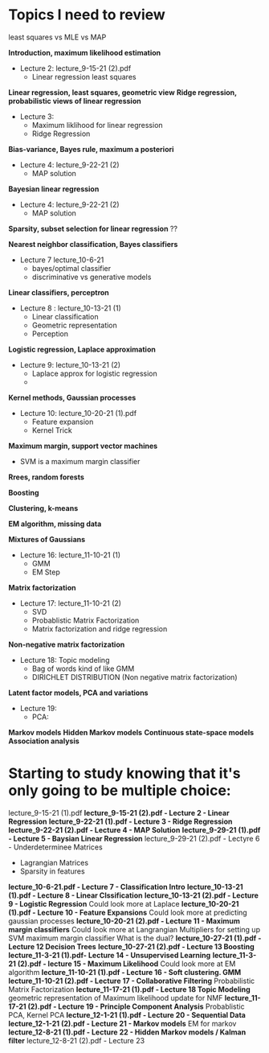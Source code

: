 # Topics I need to review


least squares vs MLE vs MAP


**Introduction, maximum likelihood estimation**

- Lecture 2: lecture_9-15-21 (2).pdf
  - Linear regression least squares


**Linear regression, least squares, geometric view**
**Ridge regression, probabilistic views of linear regression**
- Lecture 3:
  - Maximum liklihood for linear regression
  - Ridge Regression


**Bias-variance, Bayes rule, maximum a posteriori**
- Lecture 4: lecture_9-22-21 (2)
  - MAP solution

**Bayesian linear regression**
- Lecture 4: lecture_9-22-21 (2)
  - MAP solution


**Sparsity, subset selection for linear regression**
??

**Nearest neighbor classification, Bayes classifiers**
- Lecture 7 lecture_10-6-21
  - bayes/optimal classifier
  - discriminative vs generative models

**Linear classifiers, perceptron**
- Lecture 8 : lecture_10-13-21 (1)
  - Linear classification
  - Geometric representation
  - Perception

**Logistic regression, Laplace approximation**
- Lecture 9: lecture_10-13-21 (2)
    - Laplace approx for logistic regression
    - 

**Kernel methods, Gaussian processes**
- Lecture 10: lecture_10-20-21 (1).pdf
  - Feature expansion
  - Kernel Trick


**Maximum margin, support vector machines**
- SVM is a maximum margin classifier

**Rrees, random forests**

**Boosting**

**Clustering, k-means**

**EM algorithm, missing data**

**Mixtures of Gaussians**
- Lecture 16: lecture_11-10-21 (1)
  - GMM
  - EM Step


**Matrix factorization**
- Lecture 17: lecture_11-10-21 (2)
  - SVD
  - Probablistic Matrix Factorization
  - Matrix factorization and ridge regression

**Non-negative matrix factorization**
- Lecture 18: Topic modeling
  - Bag of words kind of like GMM
  - DIRICHLET DISTRIBUTION  (Non negative matrix factorization)

**Latent factor models, PCA and variations**
- Lecture 19:
  - PCA: 

**Markov models**
**Hidden Markov models**
**Continuous state-space models**
**Association analysis**







# Starting to study knowing that it's only going to be multiple choice:

lecture_9-15-21 (1).pdf
**lecture_9-15-21 (2).pdf - Lecture 2 - Linear Regression**
**lecture_9-22-21 (1).pdf - Lecture 3 - Ridge Regression**
**lecture_9-22-21 (2).pdf - Lecture 4 - MAP Solution**
**lecture_9-29-21 (1).pdf - Lecture 5 - Baysian Linear Regression**
lecture_9-29-21 (2).pdf - Lectyre 6 - Underdeterminee Matrices
  - Lagrangian Matrices
  - Sparsity in features

**lecture_10-6-21.pdf - Lecture 7 - Classification Intro**
**lecture_10-13-21 (1).pdf - Lecture 8 - Linear Clssification**
**lecture_10-13-21 (2).pdf - Lecture 9 - Logistic Regression** Could look more at Laplace
**lecture_10-20-21 (1).pdf - Lecture 10 - Feature Expansions** Could look more at predicting gaussian processes
**lecture_10-20-21 (2).pdf - Lecture 11 - Maximum margin classifiers**
    Could look more at Langrangian Multipliers for setting up SVM maximum margin classifier
    What is the dual?
**lecture_10-27-21 (1).pdf - Lecture 12 Decision Trees**
**lecture_10-27-21 (2).pdf - Lecture 13 Boosting**
**lecture_11-3-21 (1).pdf- Lecture 14 - Unsupervised Learning**
**lecture_11-3-21 (2).pdf  - lecture 15 - Maximum Likelihood** Could look more at EM algorithm
**lecture_11-10-21 (1).pdf - Lecture 16 - Soft clustering. GMM**
**lecture_11-10-21 (2).pdf  - Lecture 17 - Collaborative Filtering** Probabilistic Matrix Factorization
**lecture_11-17-21 (1).pdf - Lecture 18 Topic Modeling** geometric representation of Maximum likelihood update for NMF
**lecture_11-17-21 (2).pdf - Lecture 19 - Principle Component Analysis** Probablistic PCA, Kernel PCA
**lecture_12-1-21 (1).pdf - Lecture 20 - Sequential Data** 
**lecture_12-1-21 (2).pdf - Lecture 21 - Markov models** EM for markov
**lecture_12-8-21 (1).pdf - Lecture 22 - Hidden Markov models / Kalman filter**
lecture_12-8-21 (2).pdf - Lecture 23